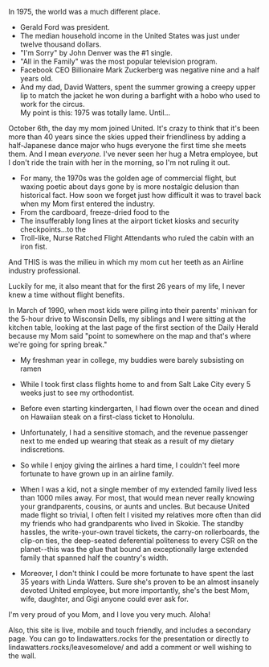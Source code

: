 In 1975, the world was a much different place. 
- Gerald Ford was president. 
- The median household income in the United States was just under twelve thousand dollars. 
- "I'm Sorry" by John Denver was the #1 single. 
- "All in the Family" was the most popular television program. 
- Facebook CEO Billionaire Mark Zuckerberg was negative nine and a half years old. 
- And my dad, David Watters, spent the summer growing a creepy upper lip to match the jacket he won during a barfight with a hobo who used to work for the circus.    
My point is this: 1975 was totally lame. Until...


October 6th, the day my mom joined United. It's crazy to think that it's been more than 40 years since the skies upped their friendliness by adding a half-Japanese dance major who hugs everyone the first time she meets them. And I mean *everyone.* I've never seen her hug a Metra employee, but I don't ride the train with her in the morning, so I'm not ruling it out.

- For many, the 1970s was the golden age of commercial flight, but waxing poetic about days gone by is more nostalgic delusion than historical fact. How soon we forget just how difficult it was to travel back when my Mom first entered the industry.
- From the cardboard, freeze-dried food to the
- The insufferably long lines at the airport ticket kiosks and security checkpoints...to the 
- Troll-like, Nurse Ratched Flight Attendants who ruled the cabin with an iron fist.

And THIS is was the milieu in which my mom cut her teeth as an Airline industry professional. 

Luckily for me, it also meant that for the first 26 years of my life, I never knew a time without flight benefits.

In March of 1990, when most kids were piling into their parents' minivan for the 5-hour drive to Wisconsin Dells, my siblings and I were sitting at the kitchen table, looking at the last page of the first section of the Daily Herald because my Mom said "point to somewhere on the map and that's where we're going for spring break." 

- My freshman year in college, my buddies were barely subsisting on ramen 
- While I took first class flights home to and from Salt Lake City every 5 weeks just to see my orthodontist.

- Before even starting kindergarten, I had flown over the ocean and dined on Hawaiian steak on a first-class ticket to Honolulu. 
- Unfortunately, I had a sensitive stomach, and the revenue passenger next to me ended up wearing that steak as a result of my dietary indiscretions.

- So while I enjoy giving the airlines a hard time, I couldn't feel more fortunate to have grown up in an airline family. 
- When I was a kid, not a single member of my extended family lived less than 1000 miles away. For most, that would mean never really knowing your grandparents, cousins, or aunts and uncles. But because United made flight so trivial, I often felt I visited my relatives more often than did my friends who had grandparents who lived in Skokie. The standby hassles, the write-your-own travel tickets, the carry-on rollerboards, the clip-on ties, the deep-seated deferential politeness to every CSR on the planet--this was the glue that bound an exceptionally large extended family that spanned half the country's width. 

- Moreover, I don't think I could be more fortunate to have spent the last 35 years with Linda Watters. Sure she's proven to be an almost insanely devoted United employee, but more importantly, she's the best Mom, wife, daughter, and Gigi anyone could ever ask for.

I'm very proud of you Mom, and I love you very much. Aloha!

Also, this site is live, mobile and touch friendly, and includes a secondary page. You can go to lindawatters.rocks for the presentation or directly to lindawatters.rocks/leavesomelove/ and add a comment or well wishing to the wall.
 

